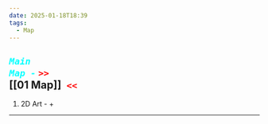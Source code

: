 ```yaml
---
date: 2025-01-18T18:39
tags:
  - Map
---
```

## ***<code style="color: cyan;">Main Map -</code>*** <code style= "color: red">>> </code>[[01 Map]]<code style ="color: red"> <<</code>


1. 2D Art - 
   + 
---

